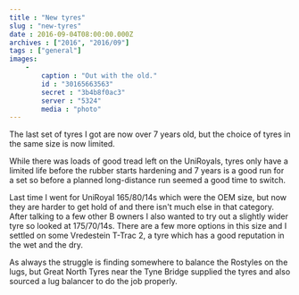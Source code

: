 ```yaml
---
title : "New tyres"
slug : "new-tyres"
date : 2016-09-04T08:00:00.000Z
archives : ["2016", "2016/09"]
tags : ["general"]
images:
    -
        caption : "Out with the old."
        id : "30165663563"
        secret : "3b4b8f0ac3"
        server : "5324"
        media : "photo"
---
```


The last set of tyres I got are now over 7 years old, but the choice of tyres in the same size is now limited.

While there was loads of good tread left on the UniRoyals, tyres only have a limited life before the rubber starts hardening and 7 years is a good run for a set so before a planned long-distance run seemed a good time to switch.

Last time I went for UniRoyal 165/80/14s which were the OEM size, but now they are harder to get hold of and there isn't much else in that category. After talking to a few other B owners I also wanted to try out a slightly wider tyre so looked at 175/70/14s. There are a few more options in this size and I settled on some Vredestein T-Trac 2, a tyre which has a good reputation in the wet and the dry.

As always the struggle is finding somewhere to balance the Rostyles on the lugs, but Great North Tyres near the Tyne Bridge supplied the tyres and also sourced a lug balancer to do the job properly.